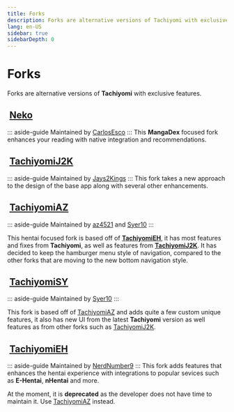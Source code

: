 ```yaml
---
title: Forks
description: Forks are alternative versions of Tachiyomi with exclusive features.
lang: en-US
sidebar: true
sidebarDepth: 0
---
```


# Forks
Forks are alternative versions of **Tachiyomi** with exclusive features.

## <img class="headerLogo" :src="$withBase('/forks/Neko/assets/logo.png')"> [Neko](/forks/Neko)
::: aside-guide
Maintained by [CarlosEsco](https://github.com/CarlosEsco)
:::
This **MangaDex** focused fork enhances your reading with native integration and recommendations.

## <img class="headerLogo" :src="$withBase('/forks/TachiyomiJ2K/assets/logo.png')"> [TachiyomiJ2K](/forks/TachiyomiJ2K)
::: aside-guide
Maintained by [Jays2Kings](https://github.com/Jays2Kings)
:::
This fork takes a new approach to the design of the base app along with several other enhancements.

## <img class="headerLogo" :src="$withBase('/forks/TachiyomiAZ/assets/logo.png')"> [TachiyomiAZ](/forks/TachiyomiAZ)
::: aside-guide
Maintained by [az4521](https://github.com/az4521) and [Syer10](https://github.com/jobobby04)
:::

This hentai focused fork is based off of **[TachiyomiEH](/forks/TachiyomiEH)**, it has most features and fixes from **Tachiyomi**, as well as features from **[TachiyomiJ2K](/forks/TachiyomiJ2K)**. It has decided to keep the hamburger menu style of navigation, compared to the other forks that are moving to the new bottom navigation style.

## <img class="headerLogo" :src="$withBase('/forks/TachiyomiSY/assets/logo.png')"> [TachiyomiSY](/forks/TachiyomiSY)
::: aside-guide
Maintained by [Syer10](https://github.com/jobobby04)
:::

This fork is based off of [TachiyomiAZ](/forks/TachiyomiAZ) and adds quite a few custom unique features, it also has new UI from the latest **Tachiyomi** version as well features as from other forks such as [TachiyomiJ2K](/forks/TachiyomiJ2K).

## <img class="headerLogo" :src="$withBase('/forks/TachiyomiEH/assets/logo.png')"> [TachiyomiEH](/forks/TachiyomiEH) <Badge text="Deprecated" type="error" vertical="middle" />
::: aside-guide
Maintained by [NerdNumber9](https://github.com/NerdNumber9)
:::
This fork adds features that enhances the hentai experience with integrations to popular sevices such as **E-Hentai**, **nHentai** and more.

At the moment, it is **deprecated** as the developer does not have time to maintain it. Use [TachiyomiAZ](/forks/TachiyomiAZ) instead.
